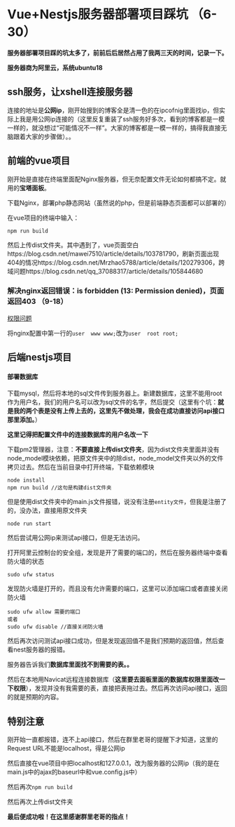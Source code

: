 # Vue+Nestjs服务器部署项目踩坑 （6-30）

**服务器部署项目踩的坑太多了，前前后后居然占用了我两三天的时间，记录一下。**

**服务器商为阿里云，系统ubuntu18**



## ssh服务，让xshell连接服务器

连接的地址是**公网ip**，刚开始搜到的博客全是清一色的在ipcofnig里面找ip，但实际上我是用公网ip连接的（这里反复重装了ssh服务好多次，看到的博客都是一模一样的，就没想过“可能情况不一样”。大家的博客都是一模一样的，搞得我直接无脑跟着大家的步骤做）。。

## 前端的vue项目

刚开始是直接在终端里面配Nginx服务器，但无奈配置文件无论如何都搞不定。就用的**宝塔面板**。

下载Nginx，部署php静态网站（虽然说的php，但是前端静态页面都可以部署的）

在vue项目的终端中输入：

```
npm run build
```



然后上传dist文件夹。其中遇到了，vue页面空白https://blog.csdn.net/mawei7510/article/details/103781790，刷新页面出现404的情况https://blog.csdn.net/Mrzhao5788/article/details/120279306，跨域问题https://blog.csdn.net/qq_37088317/article/details/105844680



### 解决nginx返回错误：is forbidden (13: Permission denied)，页面返回403 （9-18）

[权限问题](https://blog.csdn.net/lf_she/article/details/118566515)

将nginx配置中第一行的`user  www www;`改为`user  root root;`





## 后端nestjs项目

#### 部署数据库

下载mysql，然后将本地的sql文件传到服务器上。新建数据库，这里不能用root作为用户名，我们的用户名可以改为sql文件的名字，然后提交（这里有个坑：**就是我的两个表是没有上传上去的，这里先不做处理，我会在成功直接访问api接口那里添加。**）

**这里记得把配置文件中的连接数据库的用户名改一下**



下载pm2管理器，注意：**不要直接上传dist文件夹**，因为dist文件夹里面并没有node_model模块依赖，把原文件夹中的除dist，node_model文件夹以外的文件拷贝过去。然后在当前目录中打开终端，下载依赖模块

```
node install
npm run build //这句是构建dist文件夹
```

但是使用dist文件夹中的main.js文件报错，说没有注册`entity文件`，但我是注册了的，没办法，直接用原文件夹

```
node run start
```

然后尝试用公网ip来测试api接口，但是无法访问。

打开阿里云控制台的安全组，发现是开了需要的端口的，然后在服务器终端中查看防火墙的状态

```
sudo ufw status
```

发现防火墙是打开的，而且没有允许需要的端口，这里可以添加端口或者直接关闭防火墙

```
sudo ufw allow 需要的端口
或者
sudo ufw disable //直接关闭防火墙
```

然后再次访问测试api接口成功，但是发现返回值不是我们预期的返回值，然后查看nest服务器的报错。

服务器告诉我们**数据库里面找不到需要的表。。**

然后在本地用Navicat远程连接数据库（**这里要去面板里面的数据库权限里面改一下权限**），发现并没有我需要的表，直接把表拖过去。然后再次访问api接口，返回的就是预期的内容。



## 特别注意

刚开始一直都报错，连不上api接口，然后在群里老哥的提醒下才知道，这里的Request URL不能是localhost，得是公网ip

然后直接在vue项目中把localhost和127.0.0.1，改为服务器的公网ip（我的是在main.js中的ajax的baseurl中和vue.config.js中）

然后再次`npm run build`

然后再次上传dist文件夹

**最后便成功啦！在这里感谢群里老哥的指点！**
